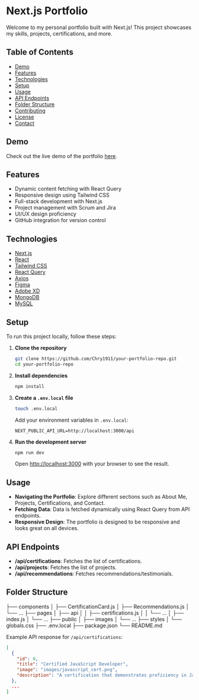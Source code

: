 # Next.js Portfolio

Welcome to my personal portfolio built with Next.js! This project showcases my skills, projects, certifications, and more.

## Table of Contents

- [Demo](#demo)
- [Features](#features)
- [Technologies](#technologies)
- [Setup](#setup)
- [Usage](#usage)
- [API Endpoints](#api-endpoints)
- [Folder Structure](#folder-structure)
- [Contributing](#contributing)
- [License](#license)
- [Contact](#contact)

## Demo

Check out the live demo of the portfolio [here](https://your-live-portfolio-link.com).

## Features

- Dynamic content fetching with React Query
- Responsive design using Tailwind CSS
- Full-stack development with Next.js
- Project management with Scrum and Jira
- UI/UX design proficiency
- GitHub integration for version control

## Technologies

- [Next.js](https://nextjs.org/)
- [React](https://reactjs.org/)
- [Tailwind CSS](https://tailwindcss.com/)
- [React Query](https://react-query.tanstack.com/)
- [Axios](https://axios-http.com/)
- [Figma](https://www.figma.com/)
- [Adobe XD](https://www.adobe.com/products/xd.html)
- [MongoDB](https://www.mongodb.com/)
- [MySQL](https://www.mysql.com/)

## Setup

To run this project locally, follow these steps:

1. **Clone the repository**
    ```sh
    git clone https://github.com/Chry1911/your-portfolio-repo.git
    cd your-portfolio-repo
    ```

2. **Install dependencies**
    ```sh
    npm install
    ```

3. **Create a `.env.local` file**
    ```sh
    touch .env.local
    ```

    Add your environment variables in `.env.local`:
    ```
    NEXT_PUBLIC_API_URL=http://localhost:3000/api
    ```

4. **Run the development server**
    ```sh
    npm run dev
    ```

    Open [http://localhost:3000](http://localhost:3000) with your browser to see the result.

## Usage

- **Navigating the Portfolio**: Explore different sections such as About Me, Projects, Certifications, and Contact.
- **Fetching Data**: Data is fetched dynamically using React Query from API endpoints.
- **Responsive Design**: The portfolio is designed to be responsive and looks great on all devices.

## API Endpoints

- **/api/certifications**: Fetches the list of certifications.
- **/api/projects**: Fetches the list of projects.
- **/api/recommendations**: Fetches recommendations/testimonials.

## Folder Structure
├── components
│   ├── CertificationCard.js
│   ├── Recommendations.js
│   └── ...
├── pages
│   ├── api
│   │   ├── certifications.js
│   │   └── ...
│   ├── index.js
│   └── ...
├── public
│   ├── images
│   └── ...
├── styles
│   └── globals.css
├── .env.local
├── package.json
└── README.md

Example API response for `/api/certifications`:
```json
[
  {
    "id": 0,
    "title": "Certified JavaScript Developer",
    "image": "images/javascript_cert.png",
    "description": "A certification that demonstrates proficiency in JavaScript programming and advanced concepts."
  },
  ...
]



